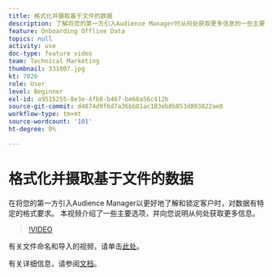 ```yaml
---
title: 格式化并摄取基于文件的数据
description: 了解将您的第一方引入Audience Manager时从何处获取更多信息的一些主要选项，以更好地了解和定位您的客户。 了解数据的某些格式要求。
feature: Onboarding Offline Data
topics: null
activity: use
doc-type: feature video
team: Technical Marketing
thumbnail: 331007.jpg
kt: 7026
role: User
level: Beginner
exl-id: a9515255-8e3e-4fb8-b467-be68a56c412b
source-git-commit: d4874d9f6d7a36bb81ac183eb8b853d893822ae0
workflow-type: tm+mt
source-wordcount: '101'
ht-degree: 0%

---
```


# 格式化并摄取基于文件的数据

在将您的第一方引入Audience Manager以更好地了解和锁定客户时，对数据有特定的格式要求。 本视频介绍了一些主要选项，并向您说明从何处获取更多信息。

>[!VIDEO](https://video.tv.adobe.com/v/346202/?quality=12&learn=on&captions=chi_hans)

有关文件命名和导入的视频，请单击[此处](steps-for-ingesting-file-based-data.md)。

有关详细信息，请参阅[文档](https://experienceleague.adobe.com/docs/audience-manager/user-guide/implementation-integration-guides/sending-audience-data/batch-data-transfer-process/inbound-file-contents.html?lang=zh-Hans&)。
